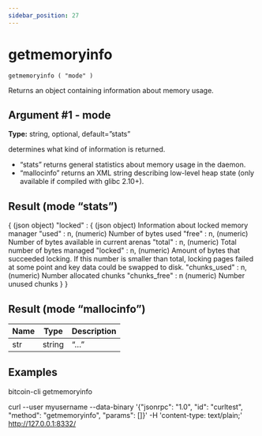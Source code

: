 ```yaml
---
sidebar_position: 27
---
```

# getmemoryinfo

`getmemoryinfo ( "mode" )`

Returns an object containing information about memory usage.

## Argument #1 - mode

**Type:** string, optional, default=”stats”

determines what kind of information is returned.

* “stats” returns general statistics about memory usage in the daemon.
* “mallocinfo” returns an XML string describing low-level heap state (only available if compiled with glibc 2.10+).

## Result (mode “stats”)

{                         (json object)
  "locked" : {            (json object) Information about locked memory manager
    "used" : n,           (numeric) Number of bytes used
    "free" : n,           (numeric) Number of bytes available in current arenas
    "total" : n,          (numeric) Total number of bytes managed
    "locked" : n,         (numeric) Amount of bytes that succeeded locking. If this number is smaller than total, locking pages failed at some point and key data could be swapped to disk.
    "chunks_used" : n,    (numeric) Number allocated chunks
    "chunks_free" : n     (numeric) Number unused chunks
  }
}

## Result (mode “mallocinfo”)

| Name | Type   | Description             |
| ---- | ------ | ----------------------- |
| str  | string | “<malloc version=”1”>…” |

## Examples

bitcoin-cli getmemoryinfo

curl --user myusername --data-binary '{"jsonrpc": "1.0", "id": "curltest", "method": "getmemoryinfo", "params": []}' -H 'content-type: text/plain;' http://127.0.0.1:8332/